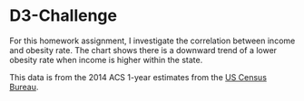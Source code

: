 # D3-Challenge

For this homework assignment, I investigate the correlation between income and obesity rate. The chart shows there is a downward trend of a lower obesity rate when income is higher within the state.  

This data is from the 2014 ACS 1-year estimates from the [US Census Bureau](https://data.census.gov/cedsci/). 



